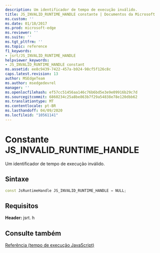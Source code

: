 ```yaml
---
description: Um identificador de tempo de execução inválido.
title: JS_INVALID_RUNTIME_HANDLE constante | Documentos da Microsoft
ms.custom: ''
ms.date: 01/18/2017
ms.prod: microsoft-edge
ms.reviewer: ''
ms.suite: ''
ms.tgt_pltfrm: ''
ms.topic: reference
f1_keywords:
- jsrt/JS_INVALID_RUNTIME_HANDLE
helpviewer_keywords:
- JS_INVALID_RUNTIME_HANDLE constant
ms.assetid: ee8c9439-7422-457a-b924-98cf5f126c8c
caps.latest.revision: 13
author: MSEdgeTeam
ms.author: msedgedevrel
manager: ''
ms.openlocfilehash: ef57cc51456aa146c76b6bd5e3e9e09916b29c7d
ms.sourcegitcommit: 6860234c25a8be863b7f29a54838e78e120dbb62
ms.translationtype: MT
ms.contentlocale: pt-BR
ms.lasthandoff: 04/09/2020
ms.locfileid: "10561141"
---
```

# Constante JS_INVALID_RUNTIME_HANDLE
Um identificador de tempo de execução inválido.  
  
## Sintaxe  
  
```cpp
const JsRuntimeHandle JS_INVALID_RUNTIME_HANDLE = NULL;  
```  
  
## Requisitos  
 **Header:** jsrt. h  
  
## Consulte também  
 [Referência (tempo de execução JavaScript)](../chakra-hosting/reference-javascript-runtime.md)